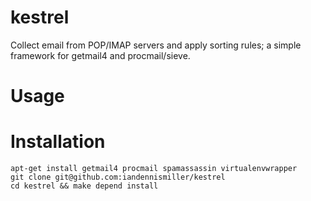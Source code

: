 kestrel
=======

Collect email from POP/IMAP servers and apply sorting rules; a simple framework for getmail4 and procmail/sieve.

Usage
=====

Installation
============

    apt-get install getmail4 procmail spamassassin virtualenvwrapper
    git clone git@github.com:iandennismiller/kestrel
    cd kestrel && make depend install
